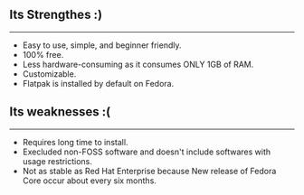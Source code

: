 ## Its Strengthes :)
--- 

* Easy to use, simple, and beginner friendly. 
* 100% free. 
* Less hardware-consuming as it consumes ONLY 1GB of RAM.
* Customizable.
* Flatpak is installed by default on Fedora. 

## Its weaknesses :(
---

* Requires long time to install.
* Execluded non-FOSS software and doesn't include softwares with usage restrictions. 
* Not as stable as Red Hat Enterprise because New release of Fedora Core occur about every six months.